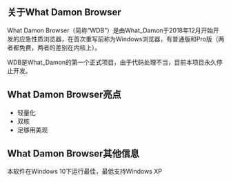 ## 关于What Damon Browser

What Damon Browser（简称“WDB”）是由What_Damon于2018年12月开始开发的应急性质浏览器，在首次重写前称为Windows浏览器，有普通版和Pro版（两者都免费，两者的差别在内核上）。

WDB是What_Damon的第一个正式项目，由于代码处理不当，目前本项目永久停止开发。

## What Damon Browser亮点

- 轻量化
- 双核
- 足够用美观

## What Damon Browser其他信息

本软件在Windows 10下运行最佳，最低支持Windows XP